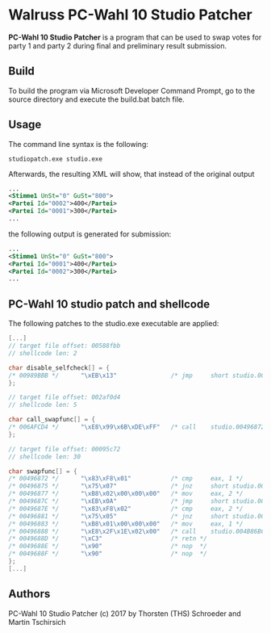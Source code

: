 # Walruss PC-Wahl 10 Studio Patcher

**PC-Wahl 10 Studio Patcher** is a program that can be used to swap votes for party 1 and party 2 during final and preliminary result submission.

## Build

To build the program via Microsoft Developer Command Prompt, go to the source directory and execute the build.bat batch file. 

## Usage

The command line syntax is the following:

```
studiopatch.exe studio.exe
```

Afterwards, the resulting XML will show, that instead of the original output

```xml
...
<Stimme1 UnSt="0" GuSt="800">
<Partei Id="0002">400</Partei>
<Partei Id="0001">300</Partei>
...
```

the following output is generated for submission:

```xml
...
<Stimme1 UnSt="0" GuSt="800">
<Partei Id="0001">400</Partei>
<Partei Id="0002">300</Partei>
...
```

## PC-Wahl 10 studio patch and shellcode

The following patches to the studio.exe executable are applied:

```c
[...]
// target file offset: 00588fbb
// shellcode len: 2

char disable_selfcheck[] = {
/* 00989BBB */      "\xEB\x13"               /* jmp     short studio.00989BD0 */
};

// target file offset: 002af0d4
// shellcode len: 5

char call_swapfunc[] = {
/* 006AFCD4 */      "\xE8\x99\x6B\xDE\xFF"   /* call    studio.00496872 */
};

// target file offset: 00095c72
// shellcode len: 30

char swapfunc[] = {
/* 00496872 */      "\x83\xF8\x01"           /* cmp     eax, 1 */
/* 00496875 */      "\x75\x07"               /* jnz     short studio.0049687E */
/* 00496877 */      "\xB8\x02\x00\x00\x00"   /* mov     eax, 2 */
/* 0049687C */      "\xEB\x0A"               /* jmp     short studio.00496888 */
/* 0049687E */      "\x83\xF8\x02"           /* cmp     eax, 2 */
/* 00496881 */      "\x75\x05"               /* jnz     short studio.00496888 */
/* 00496883 */      "\xB8\x01\x00\x00\x00"   /* mov     eax, 1 */
/* 00496888 */      "\xE8\x2F\x1E\x02\x00"   /* call    studio.004B86BC */
/* 0049688D */      "\xC3"                   /* retn */
/* 0049688E */      "\x90"                   /* nop  */
/* 0049688F */      "\x90"                   /* nop  */
};
[...]
```

## Authors

PC-Wahl 10 Studio Patcher (c) 2017 
by Thorsten (THS) Schroeder and Martin Tschirsich

